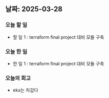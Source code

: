 ## 날짜: 2025-03-28

### 오늘 할 일
- 할 일 1 : terraform final project 대비 모듈 구축

### 오늘 한 일
- 한 일 1 : terraform final project 대비 모듈 구축
### 오늘의 회고
- eks는 차갑다